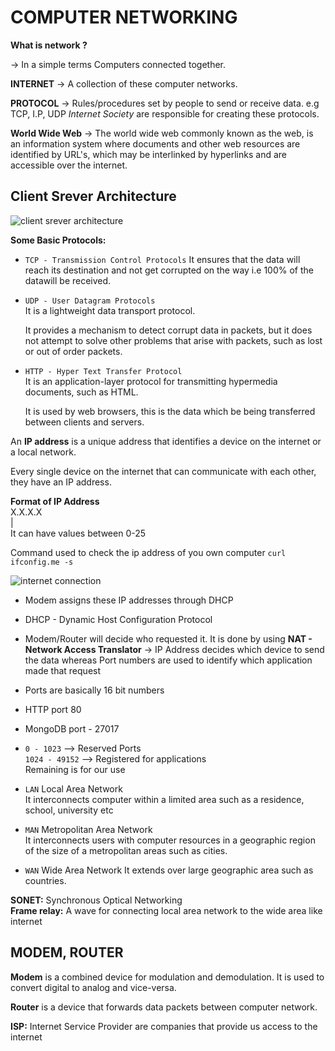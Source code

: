  # COMPUTER NETWORKING


**What is network ?**

  -> In a simple terms Computers connected together.

  **INTERNET**
  -> A collection of these computer networks.

  **PROTOCOL**
  -> Rules/procedures set by people to send or receive data.
     e.g TCP, I.P, UDP
     _Internet Society_ are responsible for creating these protocols.

 **World Wide Web**
     -> The world wide web commonly known as the web, is an information system where documents and other web resources are identified by URL's, which may be interlinked by hyperlinks and are accessible over the internet.

 ## Client Srever Architecture

![client srever architecture](https://madooei.github.io/cs421_sp20_homepage/assets/client-server-1.png)

 **Some Basic Protocols:**
- `TCP - Transmission Control Protocols`
It ensures that the data will reach its destination and not get corrupted on the way i.e 100% of the datawill be received.
- `UDP - User Datagram Protocols`</br>
 It is a lightweight data transport protocol.</br>

  It provides a mechanism to detect corrupt data in packets, but it does not attempt to solve other problems that arise with packets, such as lost or out of order packets.
- `HTTP - Hyper Text Transfer Protocol`</br>
 It is an application-layer protocol for transmitting hypermedia documents, such as HTML.</br>

  It is used by web browsers, this is the data which be being transferred between clients and servers.

  
An **IP address** is a unique address that identifies a device on the internet or a local network.

Every single device on the internet that can communicate with each other, they have an IP address.

**Format of IP Address** <br/>
X.X.X.X <br/>
| <br/>
It can have values between 0-25

Command used to check the ip address of you own computer
 `curl ifconfig.me -s`


![internet connection](https://smartnetworkgeek.com/wp-content/uploads/2021/03/Modem-Router-Diagram-1024x728.jpeg)

- Modem assigns these IP addresses through DHCP
- DHCP - Dynamic Host Configuration Protocol
- Modem/Router will decide who requested it. It is done by using **NAT - Network Access Translator**
-> IP Address decides which device to send the data whereas Port numbers are used to identify which application made that request
- Ports are basically 16 bit numbers
-  HTTP  port 80
- MongoDB port - 27017
- `0 - 1023` --> Reserved Ports <br/>
  `1024 - 49152` --> Registered for applications <br/>
   Remaining is for our use


- `LAN` Local Area Network <br/>
   It interconnects computer within a limited area such as a residence, school, university etc 
- `MAN` Metropolitan Area Network <br/>
   It interconnects users with computer resources in a geographic region of the size of a metropolitan areas such as cities.
- `WAN` Wide Area Network
   It extends over large geographic area such as countries.

**SONET:** Synchronous Optical Networking</br>
**Frame relay:** A wave for connecting local area network to the wide area like internet

## MODEM, ROUTER

**Modem** is a combined device for modulation and demodulation. It is used to convert digital to analog and vice-versa.

**Router** is a device that forwards data packets between computer network.

**ISP:** Internet Service Provider are companies that provide us access to the internet
